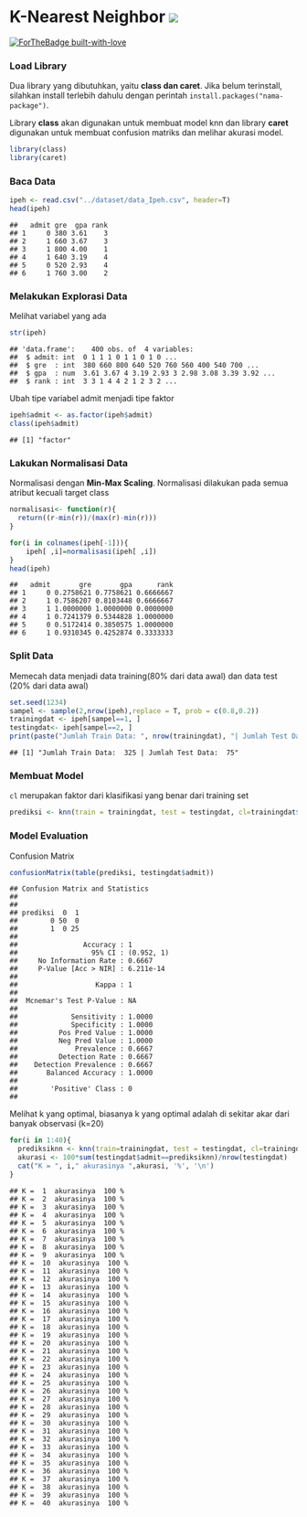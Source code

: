 # K-Nearest Neighbor <img src="https://img.shields.io/badge/r-%23276DC3.svg?&style=for-the-badge&logo=r&logoColor=white"/> 

[![ForTheBadge built-with-love](http://ForTheBadge.com/images/badges/built-with-love.svg)](https://GitHub.com/Naereen/) 

### Load Library

Dua library yang dibutuhkan, yaitu **class dan caret**. Jika belum
terinstall, silahkan install terlebih dahulu dengan perintah
`install.packages("nama-package")`.

Library **class** akan digunakan untuk membuat model knn dan library
**caret** digunakan untuk membuat confusion matriks dan melihar akurasi
model.

``` r
library(class)
library(caret)
```

### Baca Data

``` r
ipeh <- read.csv("../dataset/data_Ipeh.csv", header=T)
head(ipeh)
```

    ##   admit gre  gpa rank
    ## 1     0 380 3.61    3
    ## 2     1 660 3.67    3
    ## 3     1 800 4.00    1
    ## 4     1 640 3.19    4
    ## 5     0 520 2.93    4
    ## 6     1 760 3.00    2

### Melakukan Explorasi Data

Melihat variabel yang ada

``` r
str(ipeh)
```

    ## 'data.frame':    400 obs. of  4 variables:
    ##  $ admit: int  0 1 1 1 0 1 1 0 1 0 ...
    ##  $ gre  : int  380 660 800 640 520 760 560 400 540 700 ...
    ##  $ gpa  : num  3.61 3.67 4 3.19 2.93 3 2.98 3.08 3.39 3.92 ...
    ##  $ rank : int  3 3 1 4 4 2 1 2 3 2 ...

Ubah tipe variabel admit menjadi tipe faktor

``` r
ipeh$admit <- as.factor(ipeh$admit)
class(ipeh$admit)
```

    ## [1] "factor"

### Lakukan Normalisasi Data

Normalisasi dengan **Min-Max Scaling**. Normalisasi dilakukan pada semua
atribut kecuali target class

``` r
normalisasi<- function(r){
  return((r-min(r))/(max(r)-min(r)))
}

for(i in colnames(ipeh[-1])){
    ipeh[ ,i]=normalisasi(ipeh[ ,i])
}
head(ipeh)
```

    ##   admit       gre       gpa      rank
    ## 1     0 0.2758621 0.7758621 0.6666667
    ## 2     1 0.7586207 0.8103448 0.6666667
    ## 3     1 1.0000000 1.0000000 0.0000000
    ## 4     1 0.7241379 0.5344828 1.0000000
    ## 5     0 0.5172414 0.3850575 1.0000000
    ## 6     1 0.9310345 0.4252874 0.3333333

### Split Data

Memecah data menjadi data training(80% dari data awal) dan data test
(20% dari data awal)

``` r
set.seed(1234)
sampel <- sample(2,nrow(ipeh),replace = T, prob = c(0.8,0.2))
trainingdat <- ipeh[sampel==1, ]
testingdat<- ipeh[sampel==2, ]
print(paste("Jumlah Train Data: ", nrow(trainingdat), "| Jumlah Test Data: ", nrow(testingdat)))
```

    ## [1] "Jumlah Train Data:  325 | Jumlah Test Data:  75"

### Membuat Model

`cl` merupakan faktor dari klasifikasi yang benar dari training set

``` r
prediksi <- knn(train = trainingdat, test = testingdat, cl=trainingdat$admit ,k=20)
```

### Model Evaluation

Confusion Matrix

``` r
confusionMatrix(table(prediksi, testingdat$admit))
```

    ## Confusion Matrix and Statistics
    ## 
    ##         
    ## prediksi  0  1
    ##        0 50  0
    ##        1  0 25
    ##                                     
    ##                Accuracy : 1         
    ##                  95% CI : (0.952, 1)
    ##     No Information Rate : 0.6667    
    ##     P-Value [Acc > NIR] : 6.211e-14 
    ##                                     
    ##                   Kappa : 1         
    ##                                     
    ##  Mcnemar's Test P-Value : NA        
    ##                                     
    ##             Sensitivity : 1.0000    
    ##             Specificity : 1.0000    
    ##          Pos Pred Value : 1.0000    
    ##          Neg Pred Value : 1.0000    
    ##              Prevalence : 0.6667    
    ##          Detection Rate : 0.6667    
    ##    Detection Prevalence : 0.6667    
    ##       Balanced Accuracy : 1.0000    
    ##                                     
    ##        'Positive' Class : 0         
    ## 

Melihat k yang optimal, biasanya k yang optimal adalah di sekitar akar
dari banyak observasi (k=20)

``` r
for(i in 1:40){
  prediksiknn <- knn(train=trainingdat, test = testingdat, cl=trainingdat[,1], k=i)
  akurasi <- 100*sum(testingdat$admit==prediksiknn)/nrow(testingdat)
  cat("K = ", i," akurasinya ",akurasi, '%', '\n')
}
```

    ## K =  1  akurasinya  100 % 
    ## K =  2  akurasinya  100 % 
    ## K =  3  akurasinya  100 % 
    ## K =  4  akurasinya  100 % 
    ## K =  5  akurasinya  100 % 
    ## K =  6  akurasinya  100 % 
    ## K =  7  akurasinya  100 % 
    ## K =  8  akurasinya  100 % 
    ## K =  9  akurasinya  100 % 
    ## K =  10  akurasinya  100 % 
    ## K =  11  akurasinya  100 % 
    ## K =  12  akurasinya  100 % 
    ## K =  13  akurasinya  100 % 
    ## K =  14  akurasinya  100 % 
    ## K =  15  akurasinya  100 % 
    ## K =  16  akurasinya  100 % 
    ## K =  17  akurasinya  100 % 
    ## K =  18  akurasinya  100 % 
    ## K =  19  akurasinya  100 % 
    ## K =  20  akurasinya  100 % 
    ## K =  21  akurasinya  100 % 
    ## K =  22  akurasinya  100 % 
    ## K =  23  akurasinya  100 % 
    ## K =  24  akurasinya  100 % 
    ## K =  25  akurasinya  100 % 
    ## K =  26  akurasinya  100 % 
    ## K =  27  akurasinya  100 % 
    ## K =  28  akurasinya  100 % 
    ## K =  29  akurasinya  100 % 
    ## K =  30  akurasinya  100 % 
    ## K =  31  akurasinya  100 % 
    ## K =  32  akurasinya  100 % 
    ## K =  33  akurasinya  100 % 
    ## K =  34  akurasinya  100 % 
    ## K =  35  akurasinya  100 % 
    ## K =  36  akurasinya  100 % 
    ## K =  37  akurasinya  100 % 
    ## K =  38  akurasinya  100 % 
    ## K =  39  akurasinya  100 % 
    ## K =  40  akurasinya  100 %

